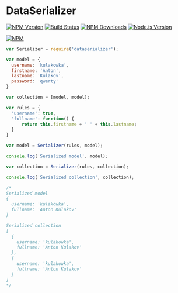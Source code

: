 DataSerializer
==============
[![NPM Version][npm-image]][npm-url]
[![Build Status][travis-image]][travis-url]
[![NPM Downloads][downloads-image]][downloads-url]
[![Node.js Version][node-version-image]][node-version-url]

[![NPM](https://nodei.co/npm/dataserializer.png?downloads=true)](https://nodei.co/npm/dataserializer/)



```javascript
var Serializer = require('dataserializer');

var model = {
  username: 'kulakowka',
  firstname: 'Anton',
  lastname: 'Kulakov',
  password: 'qwerty'
}

var collection = [model, model];

var rules = {
  'username': true,
  'fullname': function() {
      return this.firstname + ' ' + this.lastname;    
  }
}

var model = Serializer(rules, model);

console.log('Serialized model', model); 

var collection = Serializer(rules, collection);

console.log('Serialized collection', collection); 

/*
Serialized model 
{ 
  username: 'kulakowka', 
  fullname: 'Anton Kulakov' 
}

Serialized collection 
[ 
  { 
    username: 'kulakowka', 
    fullname: 'Anton Kulakov' 
  },
  { 
    username: 'kulakowka', 
    fullname: 'Anton Kulakov' 
  } 
]
*/

```

[npm-image]: https://img.shields.io/npm/v/dataserializer.svg?style=flat
[npm-url]: https://www.npmjs.org/package/dataserializer
[travis-image]: https://img.shields.io/travis/kulakowka/DataSerializer.svg?style=flat
[travis-url]: https://travis-ci.org/kulakowka/DataSerializer

[node-version-image]: https://img.shields.io/badge/node.js-%3E%3D_10.0-brightgreen.svg?style=flat
[node-version-url]: http://nodejs.org/download/

[downloads-image]: https://img.shields.io/npm/dm/dataserializer.svg?style=flat
[downloads-url]: https://www.npmjs.org/package/dataserializer
